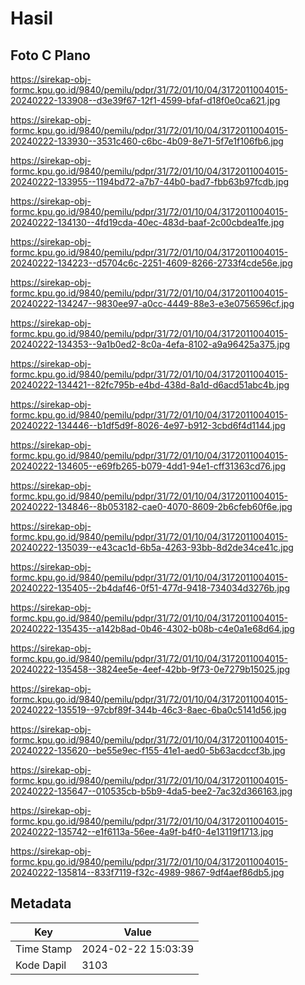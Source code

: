 # Hasil

## Foto C Plano

https://sirekap-obj-formc.kpu.go.id/9840/pemilu/pdpr/31/72/01/10/04/3172011004015-20240222-133908--d3e39f67-12f1-4599-bfaf-d18f0e0ca621.jpg

https://sirekap-obj-formc.kpu.go.id/9840/pemilu/pdpr/31/72/01/10/04/3172011004015-20240222-133930--3531c460-c6bc-4b09-8e71-5f7e1f106fb6.jpg

https://sirekap-obj-formc.kpu.go.id/9840/pemilu/pdpr/31/72/01/10/04/3172011004015-20240222-133955--1194bd72-a7b7-44b0-bad7-fbb63b97fcdb.jpg

https://sirekap-obj-formc.kpu.go.id/9840/pemilu/pdpr/31/72/01/10/04/3172011004015-20240222-134130--4fd19cda-40ec-483d-baaf-2c00cbdea1fe.jpg

https://sirekap-obj-formc.kpu.go.id/9840/pemilu/pdpr/31/72/01/10/04/3172011004015-20240222-134223--d5704c6c-2251-4609-8266-2733f4cde56e.jpg

https://sirekap-obj-formc.kpu.go.id/9840/pemilu/pdpr/31/72/01/10/04/3172011004015-20240222-134247--9830ee97-a0cc-4449-88e3-e3e0756596cf.jpg

https://sirekap-obj-formc.kpu.go.id/9840/pemilu/pdpr/31/72/01/10/04/3172011004015-20240222-134353--9a1b0ed2-8c0a-4efa-8102-a9a96425a375.jpg

https://sirekap-obj-formc.kpu.go.id/9840/pemilu/pdpr/31/72/01/10/04/3172011004015-20240222-134421--82fc795b-e4bd-438d-8a1d-d6acd51abc4b.jpg

https://sirekap-obj-formc.kpu.go.id/9840/pemilu/pdpr/31/72/01/10/04/3172011004015-20240222-134446--b1df5d9f-8026-4e97-b912-3cbd6f4d1144.jpg

https://sirekap-obj-formc.kpu.go.id/9840/pemilu/pdpr/31/72/01/10/04/3172011004015-20240222-134605--e69fb265-b079-4dd1-94e1-cff31363cd76.jpg

https://sirekap-obj-formc.kpu.go.id/9840/pemilu/pdpr/31/72/01/10/04/3172011004015-20240222-134846--8b053182-cae0-4070-8609-2b6cfeb60f6e.jpg

https://sirekap-obj-formc.kpu.go.id/9840/pemilu/pdpr/31/72/01/10/04/3172011004015-20240222-135039--e43cac1d-6b5a-4263-93bb-8d2de34ce41c.jpg

https://sirekap-obj-formc.kpu.go.id/9840/pemilu/pdpr/31/72/01/10/04/3172011004015-20240222-135405--2b4daf46-0f51-477d-9418-734034d3276b.jpg

https://sirekap-obj-formc.kpu.go.id/9840/pemilu/pdpr/31/72/01/10/04/3172011004015-20240222-135435--a142b8ad-0b46-4302-b08b-c4e0a1e68d64.jpg

https://sirekap-obj-formc.kpu.go.id/9840/pemilu/pdpr/31/72/01/10/04/3172011004015-20240222-135458--3824ee5e-4eef-42bb-9f73-0e7279b15025.jpg

https://sirekap-obj-formc.kpu.go.id/9840/pemilu/pdpr/31/72/01/10/04/3172011004015-20240222-135519--97cbf89f-344b-46c3-8aec-6ba0c5141d56.jpg

https://sirekap-obj-formc.kpu.go.id/9840/pemilu/pdpr/31/72/01/10/04/3172011004015-20240222-135620--be55e9ec-f155-41e1-aed0-5b63acdccf3b.jpg

https://sirekap-obj-formc.kpu.go.id/9840/pemilu/pdpr/31/72/01/10/04/3172011004015-20240222-135647--010535cb-b5b9-4da5-bee2-7ac32d366163.jpg

https://sirekap-obj-formc.kpu.go.id/9840/pemilu/pdpr/31/72/01/10/04/3172011004015-20240222-135742--e1f6113a-56ee-4a9f-b4f0-4e13119f1713.jpg

https://sirekap-obj-formc.kpu.go.id/9840/pemilu/pdpr/31/72/01/10/04/3172011004015-20240222-135814--833f7119-f32c-4989-9867-9df4aef86db5.jpg


## Metadata

| Key        | Value               |
| ---------- | ------------------- |
| Time Stamp | 2024-02-22 15:03:39 |
| Kode Dapil | 3103                |



